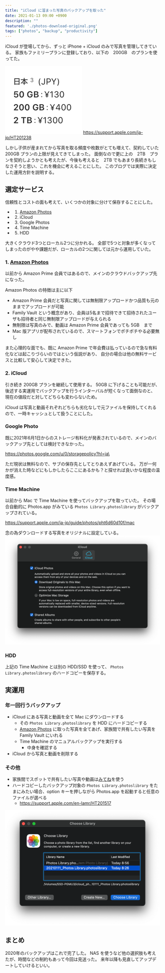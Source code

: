 ```yaml
---
title: "iCloud に溜まった写真のバックアップを取った"
date: 2021-01-13 09:00 +0900
description: ""
featured: './photos-download-original.png'
tags: ["photos", "backup", "productivity"]
---
```


iCloud が登場してから、ずっと iPhone + iCloud のみで写真を管理してきている。
家族もファミリープランに登録しており、以下の　200GB　のプランを使ってた。

![](icloud-storage-pricing.png)
https://support.apple.com/ja-jp/HT201238

しかし子供が産まれてから写真を取る頻度や枚数がとても増えて、契約していた 200GB プランの上限が見えてきてしまった。
面倒なので更に上の　2TB　プランを契約しようかとも考えたが、今後も考えると　2TB でもあまり長続きもしなさそうと思い、これを機会に考えることにした。
このブログでは実際に決定した運用方針を説明する。

## 選定サービス

信頼性とコストの面も考えて、いくつかの対象に分けて保存することにした。

- 1. [Amazon Photos](https://www.amazon.co.jp/b?ie=UTF8&node=5262648051)
- 2. iCloud
- 3. Google Photos
- 4. Time Machine
- 5. HDD

大きくクラウド3つとローカル2つに分かれる。
全部で5つと対象が多くなってしまったのがやや課題だが、ローカルの2つに関しては元から運用していた。

### 1. [Amazon Photos](https://www.amazon.co.jp/b?ie=UTF8&node=5262648051)

以前から Amazon Prime 会員ではあるので、メインのクラウドバックアップ先になった。

Amazon Photos の特徴は主に以下

- Amazon Prime 会員だと写真に関しては無制限アップロードかつ品質も元のままでアップロードが可能
- Family Vault という概念があり、会員は5名まで招待できて招待されたユーザも招待者と同じ無制限アップロードが与えられる
- 無制限は写真のみで、動画は Amazon Prime 会員であっても 5GB　まで
- Mac 版アプリが配布されているので、スマートフォンでポチポチやる必要無し

また心理的な面でも、既に Amazon Prime で年会費は払っているので急な有料化などは起こりづらいのではという仮説があり、
自分の場合は他の無料サービスと比較して安心して決定できた。

### 2. iCloud

引き続き 200GB プランを継続して使用する。
50GB に下げることも可能だが、後述する実運用でバックアップを行うインターバルが短くなって面倒なのと、
現在の値段だと対してどちらも変わらないため。

iCloud は写真と動画それぞれどちらも劣化なしで元ファイルを保持してくれるので、一時キャッシュとして扱うことにした。

### Google Photo

既に2021年6月1日からのストレージ有料化が発表されているので、メインのバックアップ先としては検討できなかった。

https://photos.google.com/u/0/storagepolicy?hl=ja\

ただ現状は無料なので、サブの保存先としてとりあえずあげている。
万が一何かが消えた時などにもしかしたらここにあるかも？と探せれば良いかな程度の温度感。

### Time Machine

以前から Mac で Time Machine を使ってバックアップを取っていた。
その場合自動的に Photos.app がみている `Photos Library.photoslibrary` がバックアップされている。

https://support.apple.com/ja-jp/guide/photos/pht6d60d10f/mac

念の為ダウンロードする写真をオリジナルに設定している。
![](photos-download-original.png)

### HDD

上記の Time Machine とは別の HDD/SSD を使って、 `Photos Library.photoslibrary` のハードコピーを保存する。

## 実運用

### 年一回行うバックアップ

- iCloud にある写真と動画を全て Mac にダウンロードする
  - その `Photos Library.photoslibrary` を HDD にハードコピーする
  - [Amazon Photos](https://www.amazon.co.jp/b?ie=UTF8&node=5262648051) に取った写真を全てあげ、家族間で共有したい写真を Family Vault にいれる
  - Time Machine のマニュアルバックアップを実行する
    - 中身を確認する
- iCloud から写真と動画を削除する

### その他

- 家族間でスポットで共有したい写真や動画は[みてね](https://mitene.us)を使う
- ハードコピーしたバックアップ対象の `Photos Library.photoslibrary` をたまにみたい場合、option キーを押しながら Photos.app を起動すると任意のファイルが選べる
  - https://support.apple.com/en-lamr/HT201517

![](photos-choose-library.png)

## まとめ

2020年のバックアップはこれで完了した。
NAS を使うなど他の選択肢も考えたが、時間などの制約もあって今回は見送った。
来年以降も見直してアップデートしていけるといい。